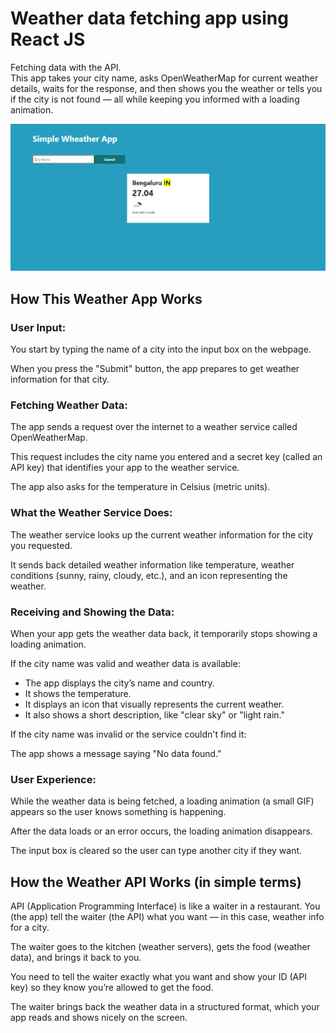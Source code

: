 # Weather data fetching app using React JS
Fetching data with the API. <br> 
This app takes your city name, asks OpenWeatherMap for current weather details, waits for the response, and then shows you the weather or tells you if the city is not found — all while keeping you informed with a loading animation.

<img src="https://github.com/Ratankumar27/Weather-data-fetching-app-using-React-JS/blob/43771513121d2ee255648386cf986352e0ce19be/Screenshot%202025-06-11%20164459.png"/>
<!DOCTYPE html>
<html lang="en">
<head>
  <meta charset="UTF-8" />
  <meta name="viewport" content="width=device-width, initial-scale=1" />
</head>
<body>

  <h2>How This Weather App Works</h2>

  <h3>User Input:</h3>
  <p>You start by typing the name of a city into the input box on the webpage.</p>
  <p>When you press the "Submit" button, the app prepares to get weather information for that city.</p>

  <h3>Fetching Weather Data:</h3>
  <p>The app sends a request over the internet to a weather service called OpenWeatherMap.</p>
  <p>This request includes the city name you entered and a secret key (called an API key) that identifies your app to the weather service.</p>
  <p>The app also asks for the temperature in Celsius (metric units).</p>

  <h3>What the Weather Service Does:</h3>
  <p>The weather service looks up the current weather information for the city you requested.</p>
  <p>It sends back detailed weather information like temperature, weather conditions (sunny, rainy, cloudy, etc.), and an icon representing the weather.</p>

  <h3>Receiving and Showing the Data:</h3>
  <p>When your app gets the weather data back, it temporarily stops showing a loading animation.</p>
  <p>If the city name was valid and weather data is available:</p>
  <ul>
    <li>The app displays the city’s name and country.</li>
    <li>It shows the temperature.</li>
    <li>It displays an icon that visually represents the current weather.</li>
    <li>It also shows a short description, like "clear sky" or "light rain."</li>
  </ul>
  <p>If the city name was invalid or the service couldn't find it:</p>
  <p>The app shows a message saying "No data found."</p>

  <h3>User Experience:</h3>
  <p>While the weather data is being fetched, a loading animation (a small GIF) appears so the user knows something is happening.</p>
  <p>After the data loads or an error occurs, the loading animation disappears.</p>
  <p>The input box is cleared so the user can type another city if they want.</p>

  <h2>How the Weather API Works (in simple terms)</h2>
  <p>API (Application Programming Interface) is like a waiter in a restaurant. You (the app) tell the waiter (the API) what you want — in this case, weather info for a city.</p>
  <p>The waiter goes to the kitchen (weather servers), gets the food (weather data), and brings it back to you.</p>
  <p>You need to tell the waiter exactly what you want and show your ID (API key) so they know you’re allowed to get the food.</p>
  <p>The waiter brings back the weather data in a structured format, which your app reads and shows nicely on the screen.</p>

</body>
</html>
